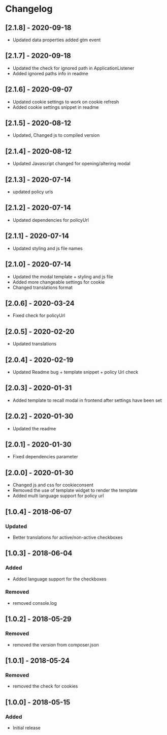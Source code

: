 # Changelog 
## [2.1.8] - 2020-09-18
- Updated data properties added gtm event
## [2.1.7] - 2020-09-18
- Updated the check for ignored path in ApplicationListener
- Added ignored paths info in readme
## [2.1.6] - 2020-09-07
- Updated cookie settings to work on cookie refresh
- Added cookie settings snippet in readme
## [2.1.5] - 2020-08-12
- Updated, Changed js to compiled version
## [2.1.4] - 2020-08-12
- Updated Javascript changed for opening/altering modal
## [2.1.3] - 2020-07-14
- updated policy urls
## [2.1.2] - 2020-07-14
- Updated dependencies for policyUrl
## [2.1.1] - 2020-07-14
- Updated styling and js file names

## [2.1.0] - 2020-07-14
- Updated the modal template + styling and js file
- Added more changeable settings for cookie
- Changed translations format

## [2.0.6] - 2020-03-24
- Fixed check for policyUrl

## [2.0.5] - 2020-02-20
- Updated translations

## [2.0.4] - 2020-02-19
- Updated Readme bug + template snippet + policy Url check

## [2.0.3] - 2020-01-31
- Added template to recall modal in frontend after settings have been set

## [2.0.2] - 2020-01-30
- Updated the readme

## [2.0.1] - 2020-01-30
- Fixed dependencies parameter

## [2.0.0] - 2020-01-30
- Changed js and css for cookieconsent
- Removed the use of template widget to render the template
- Added multi language support for policy url

## [1.0.4] - 2018-06-07
### Updated
- Better translations for active/non-active checkboxes

## [1.0.3] - 2018-06-04
### Added
- Added language support for the checkboxes
### Removed
- removed console.log

## [1.0.2] - 2018-05-29
### Removed
- removed the version from composer.json

## [1.0.1] - 2018-05-24
### Removed
- removed the check for cookies

## [1.0.0] - 2018-05-15
### Added
- Initial release
